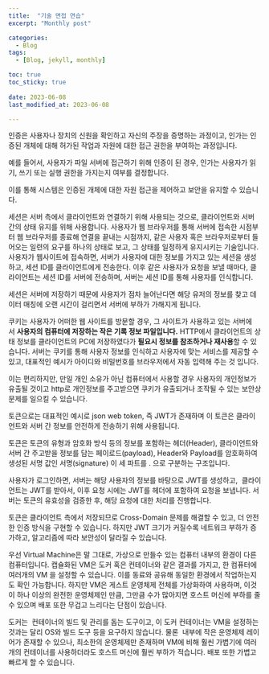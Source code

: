 ```yaml
---
title:  "기술 면접 연습"
excerpt: "Monthly post"

categories:
  - Blog
tags:
  - [Blog, jekyll, monthly]

toc: true
toc_sticky: true
 
date: 2023-06-08
last_modified_at: 2023-06-08

---
```


인증은 사용자나 장치의 신원을 확인하고 자신의 주장을 증명하는 과정이고,
인가는 인증된 개체에 대해 허가된 작업과 자원에 대한 접근 권한을 부여하는 과정입니다.

예를 들어서, 사용자가 파일 서버에 접근하기 위해 인증이 된 경우, 인가는 사용자가 읽기, 쓰기 또는 실행 권한을 가지는지 여부를 결정합니다. 

이를 통해 시스템은 인증된 개체에 대한 자원 접근을 제어하고 보안을 유지할 수 있습니다.

세션은 서버 측에서 클라이언트와 연결하기 위해 사용되는 것으로, 클라이언트와 서버 간의 상태 유지를 위해 사용합니다. 사용자가 웹 브라우저를 통해 서버에 접속한 시점부터 웹 브라우저를 종료해 연결을 끝내는 시점까지, 같은 사용자 혹은 브라우저로부터 들어오는 일련의 요구를 하나의 상태로 보고, 그 상태를 일정하게 유지시키는 기술입니다. 사용자가 웹사이트에 접속하면, 서버가 사용자에 대한 정보를 가지고 있는 세션을 생성하고, 세션 ID를 클라이언트에게 전송한다. 이후 같은 사용자가 요청을 보낼 때마다, 클라이언트는 세션 ID를 서버에 전송하며, 서버는 세션 ID를 통해 사용자를 인식합니다.

세션은 서버에 저장하기 때문에 사용자가 점차 늘어난다면 해당 유저의 정보를 찾고 데이터 매칭에 오랜 시간이 걸리면서 서버에 부하가 가해지게 됩니다.

쿠키는 사용자가 어떠한 웹 사이트를 방문할 경우, 그 사이트가 사용하고 있는 서버에서 **사용자의 컴퓨터에 저장하는 작은 기록 정보 파일입니다.** HTTP에서 클라이언트의 상태 정보를 클라이언트의 PC에 저장하였다가 **필요시 정보를 참조하거나 재사용**할 수 있습니다. 서버는 쿠키를 통해 사용자 정보를 인식하고 사용자에 맞는 서비스를 제공할 수 있고, 대표적인 예시가 아이디와 비밀번호를 브라우저에서 자동 입력해 주는 것 입니다.

이는 편리하지만, 만일 개인 소유가 아닌 컴퓨터에서 사용할 경우 사용자의 개인정보가 유출될 것이고 http로 개인정보를 주고받으면 쿠키가 유출되거나 조작될 수 있는 보안상 문제를 일으킬 수 있습니다.

토큰으로는 대표적인 예시로 json web token, 즉 JWT가 존재하며 이 토큰은 클라이언트와 서버 간 정보를 안전하게 전송하기 위해 사용됩니다. 

토큰은 토큰의 유형과 암호화 방식 등의 정보를 포함하는 헤더(Header), 클라이언트와 서버 간 주고받을 정보를 담는 페이로드(payload), Header와 Payload를 암호화하여 생성된 서명 값인 서명(signature) 이 세 파트를 . 으로 구분하는 구조입니다. 

사용자가 로그인하면, 서버는 해당 사용자의 정보를 바탕으로 JWT를 생성하고,  클라이언트는 JWT를 받아서, 이후 요청 시에는 JWT를 헤더에 포함하여 요청을 보냅니다. 서버는 토큰의 유효성을 검증한 후, 해당 요청에 대한 처리를 진행합니다.

토큰은 클라이언트 측에서 저장되므로 Cross-Domain 문제를 해결할 수 있고, 더 안전한 인증 방식을 구현할 수 있습니다. 하지만 JWT 크기가 커질수록 네트워크 부하가 증가하고, 알고리즘에 따라 보안성이 달라질 수 있습니다.

우선 Virtual Machine은 말 그대로, 가상으로 만들수 있는 컴퓨터 내부의 환경이 다른 컴퓨터입니다. 캡슐화된 VM은 도커 혹은 컨테이너와 같은 결과를 가지고, 한 컴퓨터에 여러개의 VM 을 설정할 수 있습니다. 이를 동료와 공유해 동일한 환경에서 작업하는지도 확인 가능합니다. 하지만 VM은 게스트 운영체제 전체를 가상화하여 사용하며, 이것이 하나 이상의 완전한 운영체제인 만큼, 그만큼 수가 많아지면 호스트 머신에 부하를 줄 수 있으며 배포 또한 무겁고 느리다는 단점이 있습니다.

도커는  컨테이너의 빌드 및 관리를 돕는 도구이고, 이 도커 컨테이너는 VM을 설정하는 것과는 달리 OS와 빌드 도구 등을 요구하지 않습니다. 물론  내부에 작은 운영체제 레이어가 존재할 수 있으나, 최소한의 운영체제만 존재하며 VM에 비해 훨씬 가볍기에 여러개의 컨테이너를 사용하더라도 호스트 머신에 훨씬 부하가 적습니다. 배포 또한 가볍고 빠르게 할 수 있습니다.